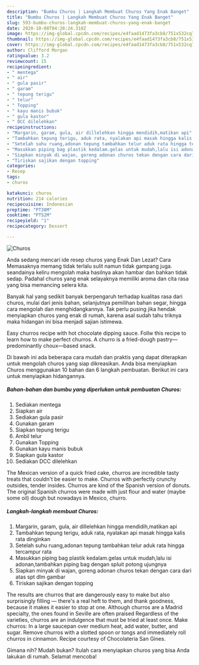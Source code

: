 ```yaml
---
description: "Bumbu Churos | Langkah Membuat Churos Yang Enak Banget"
title: "Bumbu Churos | Langkah Membuat Churos Yang Enak Banget"
slug: 593-bumbu-churos-langkah-membuat-churos-yang-enak-banget
date: 2020-10-08T04:28:24.318Z
image: https://img-global.cpcdn.com/recipes/e4faad1473fa3cb8/751x532cq70/churos-foto-resep-utama.jpg
thumbnail: https://img-global.cpcdn.com/recipes/e4faad1473fa3cb8/751x532cq70/churos-foto-resep-utama.jpg
cover: https://img-global.cpcdn.com/recipes/e4faad1473fa3cb8/751x532cq70/churos-foto-resep-utama.jpg
author: Clifford Morgan
ratingvalue: 3.2
reviewcount: 15
recipeingredient:
- " mentega"
- " air"
- " gula pasir"
- " garam"
- " tepung terigu"
- " telur"
- " Topping"
- " kayu manis bubuk"
- " gula kastor"
- " DCC dilelehkan"
recipeinstructions:
- "Margarin, garam, gula, air dillelehkan hingga mendidih,matikan api"
- "Tambahkan tepung terigu, aduk rata, nyalakan api masak hingga kalis rata dinginkan"
- "Setelah suhu ruang,adonan tepung tambahkan telur aduk rata hingga tercampur rata"
- "Masukkan piping bag plastik kedalam.gelas untuk mudah,lalu isi adonan,tambahkan piping bag dengan spluit potong ujungnya"
- "Siapkan minyak di wajan, goreng adonan churos tekan dengan cara dari atas spt dlm gambar"
- "Tiriskan sajikan dengan topping"
categories:
- Resep
tags:
- churos

katakunci: churos 
nutrition: 214 calories
recipecuisine: Indonesian
preptime: "PT38M"
cooktime: "PT52M"
recipeyield: "1"
recipecategory: Dessert

---
```



![Churos](https://img-global.cpcdn.com/recipes/e4faad1473fa3cb8/751x532cq70/churos-foto-resep-utama.jpg)

Anda sedang mencari ide resep churos yang Enak Dan Lezat? Cara Memasaknya memang tidak terlalu sulit namun tidak gampang juga. seandainya keliru mengolah maka hasilnya akan hambar dan bahkan tidak sedap. Padahal churos yang enak selayaknya memiliki aroma dan cita rasa yang bisa memancing selera kita.

Banyak hal yang sedikit banyak berpengaruh terhadap kualitas rasa dari churos, mulai dari jenis bahan, selanjutnya pemilihan bahan segar, hingga cara mengolah dan menghidangkannya. Tak perlu pusing jika hendak menyiapkan churos yang enak di rumah, karena asal sudah tahu triknya maka hidangan ini bisa menjadi sajian istimewa.

Easy churros recipe with hot chocolate dipping sauce. Follw this recipe to learn how to make perfect churros. A churro is a fried-dough pastry—predominantly choux—based snack.


Di bawah ini ada beberapa cara mudah dan praktis yang dapat diterapkan untuk mengolah churos yang siap dikreasikan. Anda bisa menyiapkan Churos menggunakan 10 bahan dan 6 langkah pembuatan. Berikut ini cara untuk menyiapkan hidangannya.

<!--inarticleads1-->

##### Bahan-bahan dan bumbu yang diperlukan untuk pembuatan Churos:

1. Sediakan  mentega
1. Siapkan  air
1. Sediakan  gula pasir
1. Gunakan  garam
1. Siapkan  tepung terigu
1. Ambil  telur
1. Gunakan  Topping
1. Gunakan  kayu manis bubuk
1. Siapkan  gula kastor
1. Sediakan  DCC dilelehkan


The Mexican version of a quick fried cake, churros are incredible tasty treats that couldn&#39;t be easier to make. Churros with perfectly crunchy outsides, tender insides. Churros are kind of the Spanish version of donuts. The original Spanish churros were made with just flour and water (maybe some oil) dough but nowadays in Mexico, churro. 

<!--inarticleads2-->

##### Langkah-langkah membuat Churos:

1. Margarin, garam, gula, air dillelehkan hingga mendidih,matikan api
1. Tambahkan tepung terigu, aduk rata, nyalakan api masak hingga kalis rata dinginkan
1. Setelah suhu ruang,adonan tepung tambahkan telur aduk rata hingga tercampur rata
1. Masukkan piping bag plastik kedalam.gelas untuk mudah,lalu isi adonan,tambahkan piping bag dengan spluit potong ujungnya
1. Siapkan minyak di wajan, goreng adonan churos tekan dengan cara dari atas spt dlm gambar
1. Tiriskan sajikan dengan topping


The results are churros that are dangerously easy to make but also surprisingly filling — there&#39;s a real heft to them, and thank goodness, because it makes it easier to stop at one. Although churros are a Madrid specialty, the ones found in Seville are often praised Regardless of the varieties, churros are an indulgence that must be tried at least once. Make churros: In a large saucepan over medium heat, add water, butter, and sugar. Remove churros with a slotted spoon or tongs and immediately roll churros in cinnamon. Recipe courtesy of Chocolateria San Gines. 

Gimana nih? Mudah bukan? Itulah cara menyiapkan churos yang bisa Anda lakukan di rumah. Selamat mencoba!
